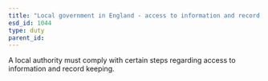 ```yaml
---
title: "Local government in England - access to information and record keeping"
esd_id: 1044
type: duty
parent_id:  
---
```


A local authority must comply with certain steps regarding access to information and record keeping.


